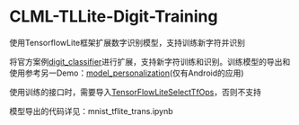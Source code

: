 # CLML-TLLite-Digit-Training

使用TensorflowLite框架扩展数字识别模型，支持训练新字符并识别

将官方案例[digit_classifier](https://github.com/tensorflow/examples/tree/master/lite/examples/digit_classifier/ios)进行扩展，支持新字符训练和识别。训练模型的导出和使用参考另一Demo：[model_personalization](https://github.com/tensorflow/examples/tree/master/lite/examples/model_personalization)(仅有Android的应用)

使用训练的接口时，需要导入[TensorFlowLiteSelectTfOps](https://github.com/tensorflow/examples/tree/master/lite/examples/model_personalization)，否则不支持

模型导出的代码详见：mnist_tflite_trans.ipynb
